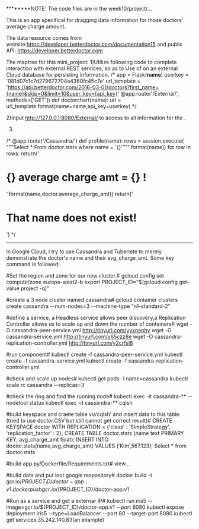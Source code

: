 ********NOTE: The code files are in the week10/project/...

This is an app specifical for dragging data information for those doctors' average charge amount. 

The data resource comes from website:https://developer.betterdoctor.com/documentation15
and public API: https://developer.betterdoctor.com


The maptree for this mini_project:
1)Utilize following code to complete interaction with external REST services, so as to Use of on an external Cloud database for persisting information.
/*
app = Flask(__name__)
userkey = '081d07c1c7d279672704a4360fc45c7e'
url_template = 'https://api.betterdoctor.com/2016-03-01/doctors?first_name={name}&skip=0&limit=10&user_key={api_key}'
@app.route('/External/<name>',  methods=['GET'])
def doctorchart(name):
    url = url_template.format(name=name,api_key=userkey)
*/  

2)Input http://127.0.0.1:8080/External/<name> to access to all information for the <name>.

3)
/*
@app.route('/Cassandra/<name>')
def profile(name):
    rows = session.execute( """Select * From doctor.stats where name = '{}'""".format(name))
    for row in rows:
        return('<h1>{} average charge amt =  {} !</h1>'.format(name,doctor.average_charge_amt))
    return('<h1>That name does not exist!</h1>')
*/

-----------------------------------------------------------------------------------------------------------------------
In Google Cloud, I try to use Cassandra and Tuberlete to merely demonstrate the doctor's name and their avg_charge_amt.
Some key command is followed:

#Set the region and zone for our new cluster.#
gcloud config set compute/zone europe-west2-b
export PROJECT_ID="$(gcloud config get-value project -q)"

#create a 3 node cluster named cassandra#
gcloud container clusters create cassandra --num-nodes=3 --machine-type "n1-standard-2"

#define a service, a Headless service allows peer discovery,a Replication Controller allows us to scale up and down the number of containers#
wget -O cassandra-peer-service.yml http://tinyurl.com/yyxnephy 
wget -O cassandra-service.yml http://tinyurl.com/y65czz8e
wget -O cassandra-replication-controller.yml http://tinyurl.com/y2crfsl8

#run component#
kubectl create -f cassandra-peer-service.yml
kubectl create -f cassandra-service.yml
kubectl create -f cassandra-replication-controller.yml

#check and scale up nodes#
kubectl get pods -l name=cassandra
kubectl scale rc cassandra --replicas=3

#check the ring and find the running node# 
kubectl exec -it cassandra-** -- nodetool status 
kubectl exec -it cassandra-** cqlsh

#build keyspace and craete table via‘cqlsh’ and insert data to this table (tried to use doctor.CSV but still cannot get correct result)#
CREATE KEYSPACE doctor WITH REPLICATION =
  {'class' : 'SimpleStrategy', 'replication_factor' : 2};
CREATE TABLE doctor.stats (name text PRIMARY KEY, avg_charge_amt float);
INSERT INTO doctor.stats(name,avg_charge_amt) VALUES (‘Kim’,567.123);
Select * from doctor.stats

#bulid app.py/Dockerfile/Requirements.txt#
view...

#build data and put inot google respository#
docker build -t gcr.io/${PROJECT_ID}/doctor-app:v1 .
docker push gcr.io/${PROJECT_ID}/doctor-app:v1

#Run as a service and get a externar IP#
kubectl run iris5 --image=gcr.io/${PROJECT_ID}/doctor-app:v1 --port 8080
kubectl expose deployment iris5 --type=LoadBalancer --port 80  --target-port 8080
kubectl get services 
35.242.140.83(an example)


